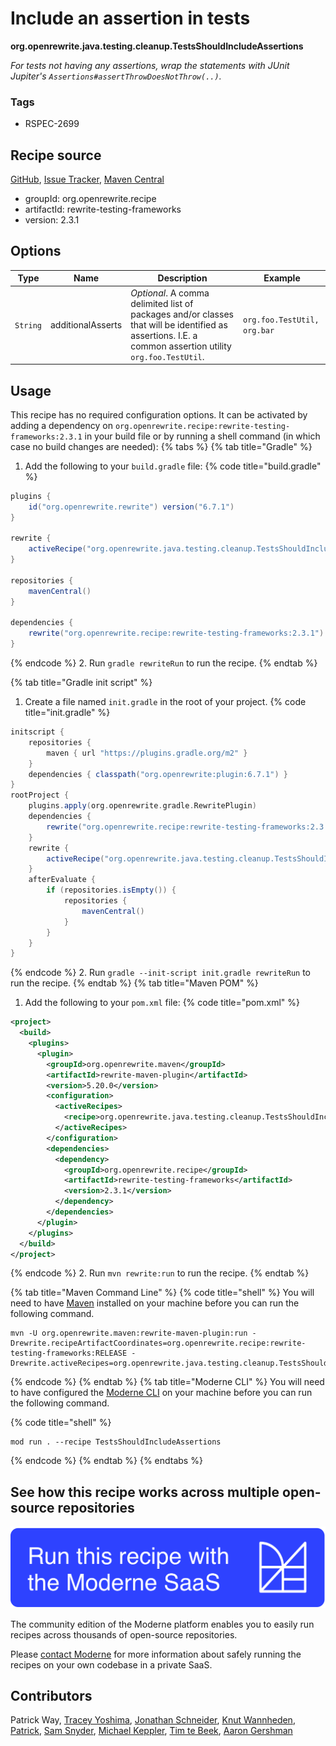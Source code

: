 # Include an assertion in tests

**org.openrewrite.java.testing.cleanup.TestsShouldIncludeAssertions**

_For tests not having any assertions, wrap the statements with JUnit Jupiter's `Assertions#assertThrowDoesNotThrow(..)`._

### Tags

* RSPEC-2699

## Recipe source

[GitHub](https://github.com/openrewrite/rewrite-testing-frameworks/blob/main/src/main/java/org/openrewrite/java/testing/cleanup/TestsShouldIncludeAssertions.java), [Issue Tracker](https://github.com/openrewrite/rewrite-testing-frameworks/issues), [Maven Central](https://central.sonatype.com/artifact/org.openrewrite.recipe/rewrite-testing-frameworks/2.3.1/jar)

* groupId: org.openrewrite.recipe
* artifactId: rewrite-testing-frameworks
* version: 2.3.1

## Options

| Type | Name | Description | Example |
| -- | -- | -- | -- |
| `String` | additionalAsserts | *Optional*. A comma delimited list of packages and/or classes that will be identified as assertions. I.E. a common assertion utility `org.foo.TestUtil`. | `org.foo.TestUtil, org.bar` |


## Usage

This recipe has no required configuration options. It can be activated by adding a dependency on `org.openrewrite.recipe:rewrite-testing-frameworks:2.3.1` in your build file or by running a shell command (in which case no build changes are needed): 
{% tabs %}
{% tab title="Gradle" %}
1. Add the following to your `build.gradle` file:
{% code title="build.gradle" %}
```groovy
plugins {
    id("org.openrewrite.rewrite") version("6.7.1")
}

rewrite {
    activeRecipe("org.openrewrite.java.testing.cleanup.TestsShouldIncludeAssertions")
}

repositories {
    mavenCentral()
}

dependencies {
    rewrite("org.openrewrite.recipe:rewrite-testing-frameworks:2.3.1")
}
```
{% endcode %}
2. Run `gradle rewriteRun` to run the recipe.
{% endtab %}

{% tab title="Gradle init script" %}
1. Create a file named `init.gradle` in the root of your project.
{% code title="init.gradle" %}
```groovy
initscript {
    repositories {
        maven { url "https://plugins.gradle.org/m2" }
    }
    dependencies { classpath("org.openrewrite:plugin:6.7.1") }
}
rootProject {
    plugins.apply(org.openrewrite.gradle.RewritePlugin)
    dependencies {
        rewrite("org.openrewrite.recipe:rewrite-testing-frameworks:2.3.1")
    }
    rewrite {
        activeRecipe("org.openrewrite.java.testing.cleanup.TestsShouldIncludeAssertions")
    }
    afterEvaluate {
        if (repositories.isEmpty()) {
            repositories {
                mavenCentral()
            }
        }
    }
}
```
{% endcode %}
2. Run `gradle --init-script init.gradle rewriteRun` to run the recipe.
{% endtab %}
{% tab title="Maven POM" %}
1. Add the following to your `pom.xml` file:
{% code title="pom.xml" %}
```xml
<project>
  <build>
    <plugins>
      <plugin>
        <groupId>org.openrewrite.maven</groupId>
        <artifactId>rewrite-maven-plugin</artifactId>
        <version>5.20.0</version>
        <configuration>
          <activeRecipes>
            <recipe>org.openrewrite.java.testing.cleanup.TestsShouldIncludeAssertions</recipe>
          </activeRecipes>
        </configuration>
        <dependencies>
          <dependency>
            <groupId>org.openrewrite.recipe</groupId>
            <artifactId>rewrite-testing-frameworks</artifactId>
            <version>2.3.1</version>
          </dependency>
        </dependencies>
      </plugin>
    </plugins>
  </build>
</project>
```
{% endcode %}
2. Run `mvn rewrite:run` to run the recipe.
{% endtab %}

{% tab title="Maven Command Line" %}
{% code title="shell" %}
You will need to have [Maven](https://maven.apache.org/download.cgi) installed on your machine before you can run the following command.

```shell
mvn -U org.openrewrite.maven:rewrite-maven-plugin:run -Drewrite.recipeArtifactCoordinates=org.openrewrite.recipe:rewrite-testing-frameworks:RELEASE -Drewrite.activeRecipes=org.openrewrite.java.testing.cleanup.TestsShouldIncludeAssertions
```
{% endcode %}
{% endtab %}
{% tab title="Moderne CLI" %}
You will need to have configured the [Moderne CLI](https://docs.moderne.io/moderne-cli/cli-intro) on your machine before you can run the following command.

{% code title="shell" %}
```shell
mod run . --recipe TestsShouldIncludeAssertions
```
{% endcode %}
{% endtab %}
{% endtabs %}

## See how this recipe works across multiple open-source repositories

[![Moderne Link Image](/.gitbook/assets/ModerneRecipeButton.png)](https://app.moderne.io/recipes/org.openrewrite.java.testing.cleanup.TestsShouldIncludeAssertions)

The community edition of the Moderne platform enables you to easily run recipes across thousands of open-source repositories.

Please [contact Moderne](https://moderne.io/product) for more information about safely running the recipes on your own codebase in a private SaaS.

## Contributors
Patrick Way, [Tracey Yoshima](mailto:tracey.yoshima@gmail.com), [Jonathan Schneider](mailto:jkschneider@gmail.com), [Knut Wannheden](mailto:knut@moderne.io), [Patrick](mailto:patway99@gmail.com), [Sam Snyder](mailto:sam@moderne.io), [Michael Keppler](mailto:bananeweizen@gmx.de), [Tim te Beek](mailto:timtebeek@gmail.com), [Aaron Gershman](mailto:aegershman@gmail.com)
